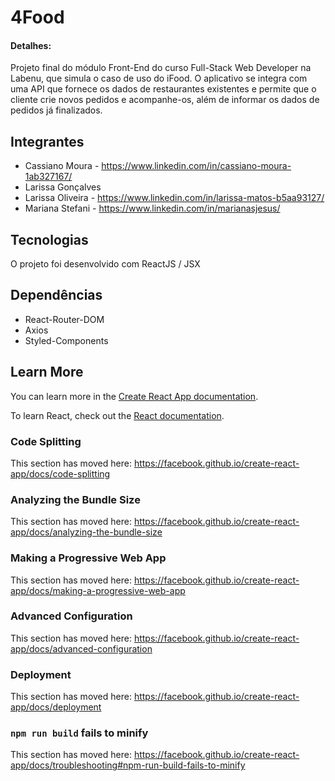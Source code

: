 # 4Food 
 #### Detalhes:
 Projeto final do módulo Front-End do curso Full-Stack Web Developer na Labenu, que simula o caso de uso do iFood. O aplicativo se integra com uma API que fornece os dados de restaurantes existentes e permite que o cliente crie novos pedidos e acompanhe-os, além de informar os dados de pedidos já finalizados.
 

## Integrantes      
- Cassiano Moura - https://www.linkedin.com/in/cassiano-moura-1ab327167/
- Larissa Gonçalves
- Larissa Oliveira - https://www.linkedin.com/in/larissa-matos-b5aa93127/
- Mariana Stefani - https://www.linkedin.com/in/marianasjesus/



## Tecnologias

O projeto foi desenvolvido com ReactJS / JSX

  ## Dependências 
 - React-Router-DOM
 - Axios
 - Styled-Components
  

## Learn More

You can learn more in the [Create React App documentation](https://facebook.github.io/create-react-app/docs/getting-started).

To learn React, check out the [React documentation](https://reactjs.org/).

### Code Splitting

This section has moved here: https://facebook.github.io/create-react-app/docs/code-splitting

### Analyzing the Bundle Size

This section has moved here: https://facebook.github.io/create-react-app/docs/analyzing-the-bundle-size

### Making a Progressive Web App

This section has moved here: https://facebook.github.io/create-react-app/docs/making-a-progressive-web-app

### Advanced Configuration

This section has moved here: https://facebook.github.io/create-react-app/docs/advanced-configuration

### Deployment

This section has moved here: https://facebook.github.io/create-react-app/docs/deployment

### `npm run build` fails to minify

This section has moved here: https://facebook.github.io/create-react-app/docs/troubleshooting#npm-run-build-fails-to-minify
